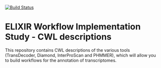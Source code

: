 [![Build Status](https://travis-ci.org/mscheremetjew/workflow-is-cwl.svg?branch=master)](https://travis-ci.org/mscheremetjew/workflow-is-cwl)

# ELIXIR Workflow Implementation Study - CWL descriptions
This repository contains CWL descriptions of the various tools (TransDecoder, Diamond, InterProScan and PHMMER), which will allow you to build workflows for the annotation of transcriptomes.
